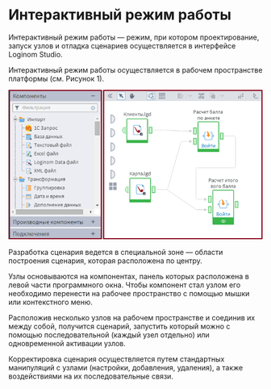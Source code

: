# Интерактивный режим работы

Интерактивный режим работы — режим, при котором проектирование, запуск узлов и отладка сценариев осуществляется в интерфейсе Loginom Studio. 

Интерактивный режим работы осуществляется в рабочем пространстве платформы (см. Рисунок 1).

![Рабочее пространство](./scenario-build-area.png)

Разработка сценария ведется в специальной зоне — области построения сценария, которая расположена по центру.

Узлы основываются на компонентах, панель которых расположена в левой части программного окна. Чтобы компонент стал узлом его необходимо перенести на рабочее пространство с помощью мышки или контекстного меню.  

Расположив несколько узлов на рабочем пространстве и соединив их между собой, получится сценарий, запустить который можно с помощью последовательной (каждый узел отдельно) или одновременной активации узлов.

Корректировка сценария осуществляется путем стандартных манипуляций с узлами (настройки, добавления, удаления), а также воздействиями на их последовательные связи.